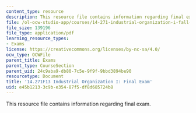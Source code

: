 ```yaml
---
content_type: resource
description: This resource file contains information regarding final exam.
file: /ol-ocw-studio-app/courses/14-271-industrial-organization-i-fall-2013/e45b12133c9be35487f5df8d685724b8_MIT14_271F13_finaexam.pdf
file_size: 139196
file_type: application/pdf
learning_resource_types:
- Exams
license: https://creativecommons.org/licenses/by-nc-sa/4.0/
ocw_type: OCWFile
parent_title: Exams
parent_type: CourseSection
parent_uid: 24c9aba9-db80-7c5e-9f9f-9bbd3894be90
resourcetype: Document
title: '14.271F13 Industrial Organization I: Final Exam'
uid: e45b1213-3c9b-e354-87f5-df8d685724b8
---
```

This resource file contains information regarding final exam.